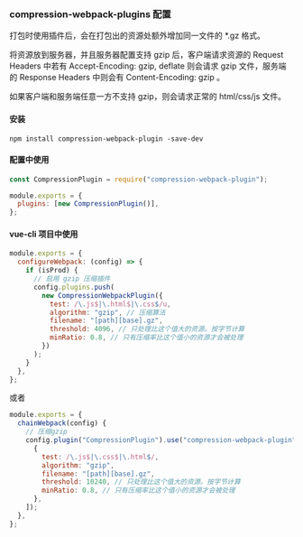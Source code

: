 ### compression-webpack-plugins 配置

打包时使用插件后，会在打包出的资源处额外增加同一文件的 \*.gz 格式。

将资源放到服务器，并且服务器配置支持 gzip 后，客户端请求资源的 Request Headers 中若有 Accept-Encoding: gzip, deflate 则会请求 gzip 文件，服务端的 Response Headers 中则会有 Content-Encoding: gzip 。

如果客户端和服务端任意一方不支持 gzip，则会请求正常的 html/css/js 文件。

#### 安装

`npm install compression-webpack-plugin -save-dev`

#### 配置中使用

```js
const CompressionPlugin = require("compression-webpack-plugin");

module.exports = {
  plugins: [new CompressionPlugin()],
};
```

#### vue-cli 项目中使用

```js
module.exports = {
  configureWebpack: (config) => {
    if (isProd) {
      // 启用 gzip 压缩插件
      config.plugins.push(
        new CompressionWebpackPlugin({
          test: /\.js$|\.html$|\.css$/u,
          algorithm: "gzip", // 压缩算法
          filename: "[path][base].gz",
          threshold: 4096, // 只处理比这个值大的资源。按字节计算
          minRatio: 0.8, // 只有压缩率比这个值小的资源才会被处理
        })
      );
    }
  },
};
```

或者

```js
module.exports = {
  chainWebpack(config) {
    // 压缩gzip
    config.plugin("CompressionPlugin").use("compression-webpack-plugin", [
      {
        test: /\.js$|\.css$|\.html$/,
        algorithm: "gzip",
        filename: "[path][base].gz",
        threshold: 10240, // 只处理比这个值大的资源。按字节计算
        minRatio: 0.8, // 只有压缩率比这个值小的资源才会被处理
      },
    ]);
  },
};
```
